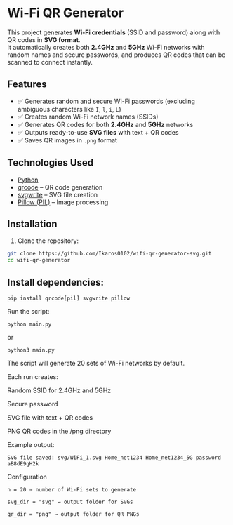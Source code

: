 # Wi-Fi QR Generator

This project generates **Wi-Fi credentials** (SSID and password) along with QR codes in **SVG format**.  
It automatically creates both **2.4GHz** and **5GHz** Wi-Fi networks with random names and secure passwords, and produces QR codes that can be scanned to connect instantly.  

##  Features
- ✅ Generates random and secure Wi-Fi passwords (excluding ambiguous characters like `I`, `l`, `i`, `L`)  
- ✅ Creates random Wi-Fi network names (SSIDs)  
- ✅ Generates QR codes for both **2.4GHz** and **5GHz** networks  
- ✅ Outputs ready-to-use **SVG files** with text + QR codes  
- ✅ Saves QR images in `.png` format  

##  Technologies Used
- [Python](https://www.python.org/)  
- [qrcode](https://pypi.org/project/qrcode/) – QR code generation  
- [svgwrite](https://pypi.org/project/svgwrite/) – SVG file creation  
- [Pillow (PIL)](https://pypi.org/project/Pillow/) – Image processing  

## Installation

1. Clone the repository:
```bash
git clone https://github.com/Ikaros0102/wifi-qr-generator-svg.git
cd wifi-qr-generator
```
## Install dependencies:
```
pip install qrcode[pil] svgwrite pillow
```
Run the script:
```
python main.py 
```
or 
```
python3 main.py
```
The script will generate 20 sets of Wi-Fi networks by default.

Each run creates:

Random SSID for 2.4GHz and 5GHz

Secure password

SVG file with text + QR codes

PNG QR codes in the /png directory

Example output:
```
SVG file saved: svg/WiFi_1.svg Home_net1234 Home_net1234_5G password aB8dE9gH2k
```
Configuration
```
n = 20 → number of Wi-Fi sets to generate

svg_dir = "svg" → output folder for SVGs

qr_dir = "png" → output folder for QR PNGs
```
